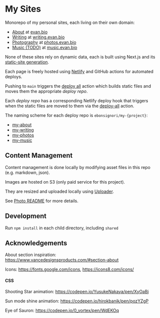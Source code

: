 # My Sites

Monorepo of my personal sites, each living on their own domain:

- [About](./about) at [evan.bio](https://evan.bio)
- [Writing](./writing) at [writing.evan.bio](https://writing.evan.bio)
- [Photography](./photos) at [photos.evan.bio](https://photos.evan.bio)
- [Music (TODO)](./music) at [music.evan.bio](https://music.evan.bio)

None of these sites rely on dynamic data, each is built using Next.js and its [static-site generation](https://nextjs.org/docs/advanced-features/static-html-export).

Each page is freely hosted using [Netlify](https://www.netlify.com/) and GitHub actions for automated deploys.

Pushing to `main` triggers the [deploy all](https://github.com/Ebonsignori/my-sites/blob/main/.github/workflows/deploy-all.yml) action which builds static files and moves them the appropriate _deploy repo_.

Each _deploy repo_ has a corresponding Netlify deploy hook that triggers when the static files are moved to them via the [deploy-all](https://github.com/Ebonsignori/my-sites/blob/main/.github/workflows/deploy-all.yml) action.

The naming scheme for each deploy repo is `ebonsignori/my-{project}`:
- [my-about](https://github.com/Ebonsignori/my-about)
- [my-writing](https://github.com/Ebonsignori/my-writing)
- [my-photos](https://github.com/Ebonsignori/my-photos)
- [my-music](https://github.com/Ebonsignori/my-music)

## Content Management

Content management is done locally by modifying asset files in this repo (e.g. markdown, json).

Images are hosted on S3 (only paid service for this project).

They are resized and uploaded locally using [Uploader](./uploader).

See [Photo README](./photos) for more details.

## Development

Run `npm install` in each child directory, including `shared`

## Acknowledgements

About section inspiration: https://www.vancedesignsproducts.com/#section-about

Icons: https://fonts.google.com/icons, https://icons8.com/icons/

#### CSS

Shooting Star animation: https://codepen.io/YusukeNakaya/pen/XyOaBj

Sun mode shine animation: https://codepen.io/hirokbanik/pen/pozYZgP

Eye of Sauron: https://codepen.io/0_vortex/pen/WdEKOq



